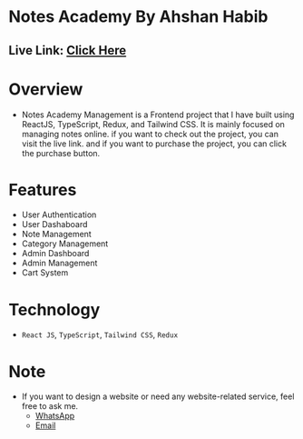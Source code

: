 # Notes Academy By Ahshan Habib
## Live Link: [Click Here](https://notes-academy.netlify.app/)

# Overview
 * Notes Academy Management is a Frontend project that I have built using ReactJS, TypeScript, Redux, and Tailwind CSS. It is mainly focused on managing notes online. if you want to check out the project, you can visit the live link. and if you want to purchase the project, you can click the purchase button.

# Features
  * User Authentication
  * User Dashaboard
  * Note Management
  * Category Management
  * Admin Dashboard
  * Admin Management
  * Cart System


# Technology
  * `React JS`, `TypeScript`, `Tailwind CSS`, `Redux`

# Note
  * If you want to design a website or need any website-related service, feel free to ask me.
    * [WhatsApp](https://wa.me/1646418365)
    * [Email](ahshan.habib026@gmail.com)

